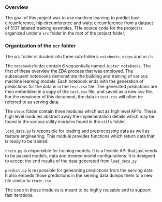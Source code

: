 ### Overview

The goal of this project was to use machine learning to predict bust circumference, hip circumference and waist circumference from a dataset of 5137 labeled training examples. THe source code for the project is organized under a `src` folder in the root of the project folder.


### Organization of the `scr` folder

The src folder is divided into three sub-folders: `notebooks`, `steps` and `utils`.  

The `notebooks`folder contain 6 sequentially named `Jupter notebooks`. The first of these overview the EDA process that was employed. The subsequent notebooks demonstrate the building and training of various machine learning models. Each notebook ends with the generation of predictions for the data in in the `test.csv` file. The generated predictions are then embedded in a copy of the `test.csv` file, and saved as a new csv file. For the remainder of this document, the data in `test.csv` will often be referred to as serving data.

The `steps` folder contain three modules which act as high level API's. These high level modules abstract away the implementation details which may be found in the various utility modules found in the `utils` folder.

`load_data.py` is reponsible for loading and preprocessing data as well as feature engineering. This module provides functions which return data that is ready to be trained.

`train.py` is responsible for training models. It is a flexible API that just needs to be passed models, data and desired model configurations. It is designed to accept the end results of the data generated from `load_data.py`

`predict.py` is responsible for generating predictions from the serving data. It also embeds those predictions in the serving data dumps them to a new file similar to `train.csv` 

The code in these modules is meant to be highly reusable and to support fast iterations.
